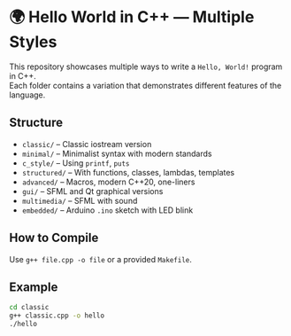 # 🌍 Hello World in C++ — Multiple Styles

This repository showcases multiple ways to write a `Hello, World!` program in C++.  
Each folder contains a variation that demonstrates different features of the language.

## Structure

- `classic/` – Classic iostream version
- `minimal/` – Minimalist syntax with modern standards
- `c_style/` – Using `printf`, `puts`
- `structured/` – With functions, classes, lambdas, templates
- `advanced/` – Macros, modern C++20, one-liners
- `gui/` – SFML and Qt graphical versions
- `multimedia/` – SFML with sound
- `embedded/` – Arduino `.ino` sketch with LED blink

## How to Compile

Use `g++ file.cpp -o file` or a provided `Makefile`.

## Example

```bash
cd classic
g++ classic.cpp -o hello
./hello
